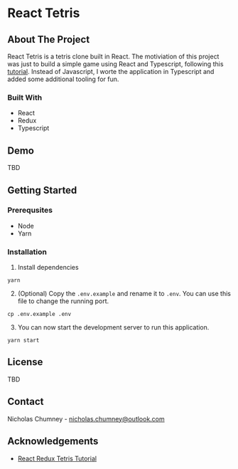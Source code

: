 # React Tetris

## About The Project

React Tetris is a tetris clone built in React. The motiviation of this project was just to build a simple game using React and Typescript, following this [tutorial](https://makeschool.org/mediabook/oa/tutorials/react-redux-tetris-app-tutorial-o4s/tetris-introduction/). Instead of Javascript, I worte the application in Typescript and added some additional tooling for fun.

### Built With
- React
- Redux
- Typescript

## Demo
TBD

## Getting Started

### Prerequsites
- Node
- Yarn

### Installation
1) Install dependencies
```
yarn
```

2) (Optional) Copy the `.env.example` and rename it to `.env`. You can use this file to change the running port.
```
cp .env.example .env
```

3) You can now start the development server to run this application.
```
yarn start
```

## License
TBD

## Contact

Nicholas Chumney - [nicholas.chumney@outlook.com](nicholas.chumney@outlook.com)

## Acknowledgements
- [React Redux Tetris Tutorial](https://makeschool.org/mediabook/oa/tutorials/react-redux-tetris-app-tutorial-o4s/tetris-introduction/)